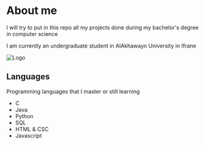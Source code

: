 
# About me

I will try to put in this repo all my projects done during my bachelor's degree in computer science


I am currently an undergraduate student in AlAkhawayn University in Ifrane

![Logo](https://upload.wikimedia.org/wikipedia/commons/thumb/d/d1/Al_Akhawayn_University_Logo.png/298px-Al_Akhawayn_University_Logo.png)


## Languages

Programming languages that I master or still learning

- C
- Java
- Python
- SQL
- HTML & CSC
- Javascript
